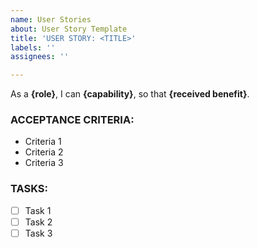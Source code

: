 ```yaml
---
name: User Stories
about: User Story Template
title: 'USER STORY: <TITLE>'
labels: ''
assignees: ''

---
```


As a **{role}**, I can **{capability}**, so that **{received benefit}**.

### ACCEPTANCE CRITERIA:
* Criteria 1
* Criteria 2
* Criteria 3
  
### TASKS:
- [ ] Task 1
- [ ] Task 2
- [ ] Task 3
